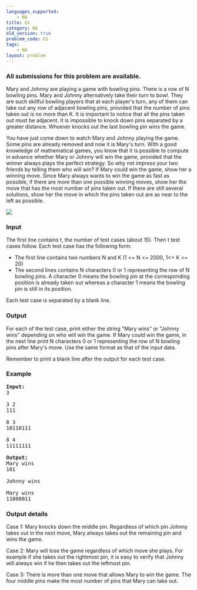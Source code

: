 ```yaml
---
languages_supported:
    - NA
title: G1
category: NA
old_version: true
problem_code: G1
tags:
    - NA
layout: problem
---
```

###  All submissions for this problem are available. 

Mary and Johnny are playing a game with bowling pins. There is a row of N bowling pins. Mary and Johnny alternatively take their turn to bowl. They are such skillful bowling players that at each player's turn, any of them can take out any row of adjacent bowling pins, provided that the number of pins taken out is no more than K. It is important to notice that all the pins taken out must be adjacent. It is impossible to knock down pins separated by a greater distance. Whoever knocks out the last bowling pin wins the game.

You have just come down to watch Mary and Johnny playing the game. Some pins are already removed and now it is Mary's turn. With a good knowledge of mathematical games, you know that it is possible to compute in advance whether Mary or Johnny will win the game, provided that the winner always plays the perfect strategy. So why not impress your two friends by telling them who will win? If Mary could win the game, show her a winning move. Since Mary always wants to win the game as fast as possible, if there are more than one possible winning moves, show her the move that has the most number of pins taken out. If there are still several solutions, show her the move in which the pins taken out are as near to the left as possible.

![](//codechef.com/AUG09/content/bowling.jpg)

### Input

The first line contains t, the number of test cases (about 15). Then t test cases follow. Each test case has the following form:

- The first line contains two numbers N and K (1 <= N <= 2000, 1<= K <= 20)
- The second lines contains N characters 0 or 1 representing the row of N bowling pins. A character 0 means the bowling pin at the corresponding position is already taken out whereas a character 1 means the bowling pin is still in its position.

Each test case is separated by a blank line.

### Output

For each of the test case, print either the string "Mary wins" or "Johnny wins" depending on who will win the game. If Mary could win the game, in the next line print N characters 0 or 1 representing the row of N bowling pins after Mary's move. Use the same format as that of the input data.

Remember to print a blank line after the output for each test case.

### Example

<pre><strong>Input:</strong>
3

3 2
111

8 3
10110111

8 4
11111111

<strong>Output:</strong>
Mary wins
101

Johnny wins

Mary wins
11000011
</pre>
### Output details

Case 1: Mary knocks down the middle pin. Regardless of which pin Johnny takes out in the next move, Mary always takes out the remaining pin and wins the game.

Case 2: Mary will lose the game regardless of which move she plays. For example if she takes out the rightmost pin, it is easy to verify that Johnny will always win if he then takes out the leftmost pin.

Case 3: There is more than one move that allows Mary to win the game. The four middle pins make the most number of pins that Mary can take out.
